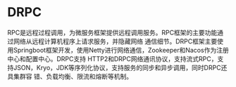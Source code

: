 # DRPC
 
RPC是远程过程调用，为微服务框架提供远程调用服务。RPC框架的主要功能通过网络从远程计算机程序上请求服务，并隐藏网络
通信细节。DRPC框架主要使用Springboot框架开发，使用Netty进行网络通信，Zookeeper和Nacos作为注册中心和配置中心。DRPC支持
HTTP2和DRPC网络通讯协议，支持流式RPC，支持JSON，Kryo，JDK等序列化协议，支持服务的同步和异步调用，同时DRPC还具集群容
错、负载均衡、限流和熔断等机制。
